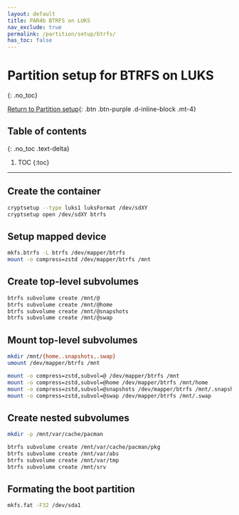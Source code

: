 ```yaml
---
layout: default
title: PAR4b BTRFS on LUKS
nav_exclude: true
permalink: /partition/setup/btrfs/
has_toc: false
---
```


# Partition setup for BTRFS on LUKS
{: .no_toc}

[Return to Partition setup](/Andromeda/partition/setup/){: .btn .btn-purple .d-inline-block .mt-4}

## Table of contents
{: .no_toc .text-delta}

1. TOC
{:toc}

---

## Create the container
```bash
cryptsetup --type luks1 luksFormat /dev/sdXY
cryptsetup open /dev/sdXY btrfs
```

## Setup mapped device
```bash
mkfs.btrfs -L btrfs /dev/mapper/btrfs
mount -o compress=zstd /dev/mapper/btrfs /mnt
```

## Create top-level subvolumes
```bash
btrfs subvolume create /mnt/@
btrfs subvolume create /mnt/@home
btrfs subvolume create /mnt/@snapshots
btrfs subvolume create /mnt/@swap
```

## Mount top-level subvolumes
```bash
mkdir /mnt/{home,.snapshots,.swap}
umount /dev/mapper/btrfs /mnt

mount -o compress=zstd,subvol=@ /dev/mapper/btrfs /mnt
mount -o compress=zstd,subvol=@home /dev/mapper/btrfs /mnt/home
mount -o compress=zstd,subvol=@snapshots /dev/mapper/btrfs /mnt/.snapshots
mount -o compress=zstd,subvol=@swap /dev/mapper/btrfs /mnt/.swap
```

## Create nested subvolumes
```bash
mkdir -p /mnt/var/cache/pacman

btrfs subvolume create /mnt/var/cache/pacman/pkg
btrfs subvolume create /mnt/var/abs
btrfs subvolume create /mnt/var/tmp
btrfs subvolume create /mnt/srv
```

## Formating the boot partition
```bash
mkfs.fat -F32 /dev/sda1
```
